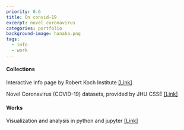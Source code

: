 ```yaml
---
priority: 0.6
title: On convid-19
excerpt: novel coronavirus
categories: portfolio
background-image: hanaba.png
tags:
  - info
  - work
---
```


#### Collections

Interactive info page by Robert Koch Institute [[Link]](corona.rki.de)

Novel Coronavirus (COVID-19) datasets, provided by JHU CSSE [[Link]](https://github.com/CSSEGISandData/COVID-19)

#### Works

Visualization and analysis in python and jupyter [[Link]](https://github.com/vavrines/covid19)